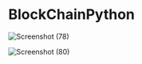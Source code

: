 # BlockChainPython
![Screenshot (78)](https://user-images.githubusercontent.com/47842567/89263395-d35b7180-d64e-11ea-8031-ca2a0c64020d.png)

![Screenshot (80)](https://user-images.githubusercontent.com/47842567/89264044-e753a300-d64f-11ea-91bb-0489b5892010.png)

